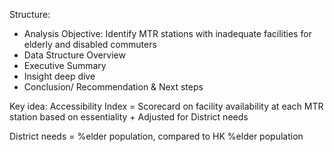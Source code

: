 Structure:
- Analysis Objective: Identify MTR stations with inadequate facilities for elderly and disabled commuters
- Data Structure Overview
- Executive Summary
- Insight deep dive
- Conclusion/ Recommendation & Next steps

Key idea:
Accessibility Index = Scorecard on facility availability at each MTR station based on essentiality + Adjusted for District needs

District needs = %elder population, compared to HK %elder population